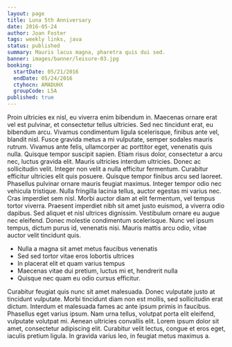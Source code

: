 ```yaml
---
layout: page
title: Luna 5th Anniversary
date: 2016-05-24
author: Joan Foster
tags: weekly links, java
status: published
summary: Mauris lacus magna, pharetra quis dui sed.
banner: images/banner/leisure-03.jpg
booking:
  startDate: 05/21/2016
  endDate: 05/24/2016
  ctyhocn: AMADUHX
  groupCode: L5A
published: true
---
```

Proin ultricies ex nisl, eu viverra enim bibendum in. Maecenas ornare erat vel est pulvinar, et consectetur tellus ultricies. Sed nec tincidunt erat, eu bibendum arcu. Vivamus condimentum ligula scelerisque, finibus ante vel, blandit nisl. Fusce gravida metus a mi vulputate, semper sodales mauris rutrum. Vivamus ante felis, ullamcorper ac porttitor eget, venenatis quis nulla. Quisque tempor suscipit sapien. Etiam risus dolor, consectetur a arcu nec, luctus gravida elit. Mauris ultricies interdum ultricies. Donec ac sollicitudin velit. Integer non velit a nulla efficitur fermentum. Curabitur efficitur ultricies elit quis posuere. Quisque tempor finibus arcu sed laoreet. Phasellus pulvinar ornare mauris feugiat maximus.
Integer tempor odio nec vehicula tristique. Nulla fringilla lacinia tellus, auctor egestas mi varius nec. Cras imperdiet sem nisl. Morbi auctor diam at elit fermentum, vel tempus tortor viverra. Praesent imperdiet nibh sit amet justo euismod, a viverra odio dapibus. Sed aliquet et nisl ultrices dignissim. Vestibulum ornare eu augue nec eleifend. Donec molestie condimentum scelerisque. Nunc vel ipsum tempus, dictum purus id, venenatis nisi. Mauris mattis arcu odio, vitae auctor velit tincidunt quis.

* Nulla a magna sit amet metus faucibus venenatis
* Sed sed tortor vitae eros lobortis ultrices
* In placerat elit et quam varius tempus
* Maecenas vitae dui pretium, luctus mi et, hendrerit nulla
* Quisque nec quam eu odio cursus efficitur.

Curabitur feugiat quis nunc sit amet malesuada. Donec vulputate justo at tincidunt vulputate. Morbi tincidunt diam non est mollis, sed sollicitudin erat dictum. Interdum et malesuada fames ac ante ipsum primis in faucibus. Phasellus eget varius ipsum. Nam urna tellus, volutpat porta elit eleifend, vulputate volutpat mi. Aenean ultricies convallis elit. Lorem ipsum dolor sit amet, consectetur adipiscing elit. Curabitur velit lectus, congue et eros eget, iaculis pretium ligula. In gravida varius leo, in feugiat metus maximus a.
